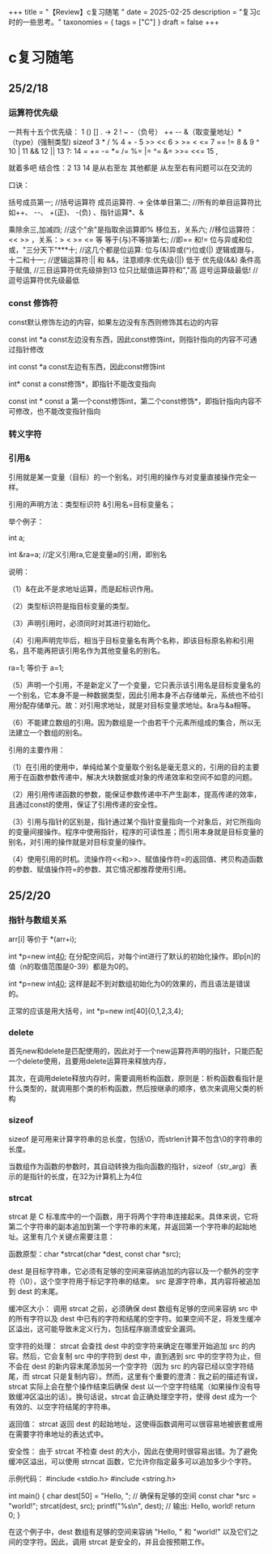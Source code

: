 +++
title = "【Review】c复习随笔 "
date = 2025-02-25
description = "复习c时的一些思考。"
taxonomies = { tags = ["C"] }
draft = false
+++

# c复习随笔

## 25/2/18

### 运算符优先级

一共有十五个优先级： 
1   ()  []  .  ->
2   !  ~   -（负号） ++  --   &（取变量地址）*   （type）(强制类型)    sizeof 
3   * / %
4   + - 
5   >> << 
6   > >= < <= 
7   == != 
8   & 
9   ^ 
10  | 
11  &&
12  ||
13  ?:
14   =  +=  -=  *=  /=   %=  |=   ^=   &=   >>=   <<=
15  ,

就着多吧   结合性：2   13  14  是从右至左   其他都是  从左至右有问题可以在交流的

 

口诀：

括号成员第一;        //括号运算符[]() 成员运算符.  ->
全体单目第二;        //所有的单目运算符比如++、 --、 +(正)、 -(负) 、指针运算*、& 

乘除余三,加减四;   //这个"余"是指取余运算即%
移位五，关系六;    //移位运算符：<< >> ，关系：> < >= <= 等
等于(与)不等排第七;    //即== 和!=
位与异或和位或，"三分天下"***十;    //这几个都是位运算: 位与(&)异或(^)位或(|) 
逻辑或跟与，十二和十一;            //逻辑运算符:|| 和 &&，注意顺序:优先级(||)  低于 优先级(&&) 
条件高于赋值,        //三目运算符优先级排到13 位只比赋值运算符和","高
逗号运算级最低!    //逗号运算符优先级最低



### const 修饰符

const默认修饰左边的内容，如果左边没有东西则修饰其右边的内容 

const int *a   const左边没有东西，因此const修饰int，则指针指向的内容不可通过指针修改 

int const *a   const左边有东西，因此const修饰int 

int* const a   const修饰*，即指针不能改变指向 

const int * const a  第一个const修饰int，第二个const修饰*，即指针指向内容不可修改，也不能改变指针指向



### 转义字符



### 引用&

引用就是某一变量（目标）的一个别名，对引用的操作与对变量直接操作完全一样。 


引用的声明方法：类型标识符 &引用名=目标变量名； 

举个例子： 


   int a;   

   int &ra=a; //定义引用ra,它是变量a的引用，即别名  

说明：  


   （1）&在此不是求地址运算，而是起标识作用。  


   （2）类型标识符是指目标变量的类型。  


   （3）声明引用时，必须同时对其进行初始化。  


   （4）引用声明完毕后，相当于目标变量名有两个名称，即该目标原名称和引用名，且不能再把该引用名作为其他变量名的别名。  


   ra=1; 等价于 a=1;  


   （5）声明一个引用，不是新定义了一个变量，它只表示该引用名是目标变量名的一个别名，它本身不是一种数据类型，因此引用本身不占存储单元，系统也不给引用分配存储单元。故：对引用求地址，就是对目标变量求地址。&ra与&a相等。  


   （6）不能建立数组的引用。因为数组是一个由若干个元素所组成的集合，所以无法建立一个数组的别名。  

   


引用的主要作用：  


（1）在引用的使用中，单纯给某个变量取个别名是毫无意义的，引用的目的主要用于在函数参数传递中，解决大块数据或对象的传递效率和空间不如意的问题。   

（2）用引用传递函数的参数，能保证参数传递中不产生副本，提高传递的效率，且通过const的使用，保证了引用传递的安全性。   

（3）引用与指针的区别是，指针通过某个指针变量指向一个对象后，对它所指向的变量间接操作。程序中使用指针，程序的可读性差；而引用本身就是目标变量的别名，对引用的操作就是对目标变量的操作。   

（4）使用引用的时机。流操作符<<和>>、赋值操作符=的返回值、拷贝构造函数的参数、赋值操作符=的参数、其它情况都推荐使用引用。



## 25/2/20

### 指针与数组关系

arr[i] 等价于 *(arr+i);

int *p=new int[40]();  在分配空间后，对每个int进行了默认的初始化操作。即p[n]的值（n的取值范围是0-39）都是为0的。 

int *p=new int[40](0);  这样是起不到对数组初始化为0的效果的，而且语法是错误的。

正常的应该是用大括号，int *p=new int[40]{0,1,2,3,4};



### delete

首先new和delete是匹配使用的，因此对于一个new运算符声明的指针，只能匹配一个delete使用，且要用delete运算符来释放内存， 

其次，在调用delete释放内存时，需要调用析构函数，原则是：析构函数看指针是什么类型的，就调用那个类的析构函数，然后按继承的顺序，依次来调用父类的析构



### sizeof

sizeof 是可用来计算字符串的总长度，包括\0，而strlen计算不包含\0的字符串的长度。 


 当数组作为函数的参数时，其自动转换为指向函数的指针，sizeof（str_arg）表示的是指针的长度，在32为计算机上为4位



### strcat

strcat 是 C 标准库中的一个函数，用于将两个字符串连接起来。具体来说，它将第二个字符串的副本追加到第一个字符串的末尾，并返回第一个字符串的起始地址。这里有几个关键点需要注意：

函数原型：char *strcat(char *dest, const char *src);

dest 是目标字符串，它必须有足够的空间来容纳追加的内容以及一个额外的空字符（\0），这个空字符用于标记字符串的结束。
src 是源字符串，其内容将被追加到 dest 的末尾。

缓冲区大小：
调用 strcat 之前，必须确保 dest 数组有足够的空间来容纳 src 中的所有字符以及 dest 中已有的字符和结尾的空字符。如果空间不足，将发生缓冲区溢出，这可能导致未定义行为，包括程序崩溃或安全漏洞。

空字符的处理：
strcat 会查找 dest 中的空字符来确定在哪里开始追加 src 的内容。然后，它会复制 src 中的字符到 dest 中，直到遇到 src 中的空字符为止，但不会在 dest 的新内容末尾添加另一个空字符（因为 src 的内容已经以空字符结尾，而 strcat 只是复制内容）。然而，这里有个重要的澄清：我之前的描述有误，strcat 实际上会在整个操作结束后确保 dest 以一个空字符结尾（如果操作没有导致缓冲区溢出的话）。换句话说，strcat 会正确处理空字符，使得 dest 成为一个有效的、以空字符结尾的字符串。

返回值：
strcat 返回 dest 的起始地址，这使得函数调用可以很容易地被嵌套或用在需要字符串地址的表达式中。

安全性：
由于 strcat 不检查 dest 的大小，因此在使用时很容易出错。为了避免缓冲区溢出，可以使用 strncat 函数，它允许你指定最多可以追加多少个字符。

示例代码：
#include <stdio.h>
#include <string.h>

int main() {
    char dest[50] = "Hello, "; // 确保有足够的空间
    const char *src = "world!";
    strcat(dest, src);
    printf("%s\n", dest); // 输出: Hello, world!
    return 0;
}

在这个例子中，dest 数组有足够的空间来容纳 "Hello, " 和 "world!" 以及它们之间的空字符。因此，调用 strcat 是安全的，并且会按预期工作。